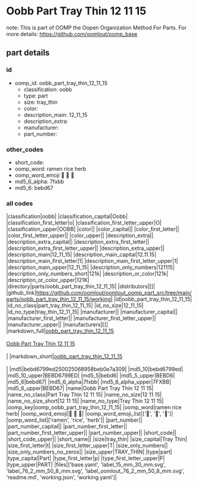 # Oobb Part Tray Thin 12 11 15  

note: This is part of OOMP the Oopen Organization Method For Parts. For more details: https://github.com/oomlout/oomp_base

##  part details





### id
* oomp_id: oobb_part_tray_thin_12_11_15
  * classification: oobb
  * type: part
  * size: tray_thin
  * color: 
  * description_main: 12_11_15
  * description_extra: 
  * manufacturer: 
  * part_number: 

### other_codes
* short_code: 
* oomp_word: ramen rice herb
* oomp_word_emoji :ramen: :rice: :herb:
* md5_6_alpha: 7fxbb
* md5_6: bebd67

### all codes 
|classification|oobb|
|classification_capital|Oobb|
|classification_first_letter|o|
|classification_first_letter_upper|O|
|classification_upper|OOBB|
|color||
|color_capital||
|color_first_letter||
|color_first_letter_upper||
|color_upper||
|description_extra||
|description_extra_capital||
|description_extra_first_letter||
|description_extra_first_letter_upper||
|description_extra_upper||
|description_main|12_11_15|
|description_main_capital|12.11.15|
|description_main_first_letter|1|
|description_main_first_letter_upper|1|
|description_main_upper|12_11_15|
|description_only_numbers|121115|
|description_only_numbers_short|121k|
|description_or_color|121k|
|description_or_color_upper|121K|
|directory|parts/oobb_part_tray_thin_12_11_15|
|distributors|[]|
|github_link|https://github.com/oomlout/oomlout_oomp_part_src/tree/main/parts/oobb_part_tray_thin_12_11_15/working|
|id|oobb_part_tray_thin_12_11_15|
|id_no_class|part_tray_thin_12_11_15|
|id_no_size|12_11_15|
|id_no_type|tray_thin_12_11_15|
|manufacturer||
|manufacturer_capital||
|manufacturer_first_letter||
|manufacturer_first_letter_upper||
|manufacturer_upper||
|manufacturers|[]|
|markdown_full|[oobb_part_tray_thin_12_11_15](https://github.com/oomlout/oomlout_oomp_part_src/tree/main/parts/oobb_part_tray_thin_12_11_15/working)<br>[](https://github.com/oomlout/oomlout_oomp_part_src/tree/main/parts/oobb_part_tray_thin_12_11_15/working)<br>[Oobb Part Tray Thin 12 11 15](https://github.com/oomlout/oomlout_oomp_part_src/tree/main/parts/oobb_part_tray_thin_12_11_15/working)<br><br>|
|markdown_short|[oobb_part_tray_thin_12_11_15](https://github.com/oomlout/oomlout_oomp_part_src/tree/main/parts/oobb_part_tray_thin_12_11_15/working)<br><br>|
|md5|bebd6799ed250025068958beb0e7a309|
|md5_10|bebd6799ed|
|md5_10_upper|BEBD6799ED|
|md5_5|bebd6|
|md5_5_upper|BEBD6|
|md5_6|bebd67|
|md5_6_alpha|7fxbb|
|md5_6_alpha_upper|7FXBB|
|md5_6_upper|BEBD67|
|name|Oobb Part Tray Thin 12 11 15|
|name_no_class|Part Tray Thin 12 11 15|
|name_no_size|12 11 15|
|name_no_size_short|12 11 15|
|name_no_type|Tray Thin 12 11 15|
|oomp_key|oomp_oobb_part_tray_thin_12_11_15|
|oomp_word|ramen rice herb|
|oomp_word_emoji|:ramen: :rice: :herb:|
|oomp_word_emoji_list|[':ramen:', ':rice:', ':herb:']|
|oomp_word_list|['ramen', 'rice', 'herb']|
|part_number||
|part_number_capital||
|part_number_first_letter||
|part_number_first_letter_upper||
|part_number_upper||
|short_code||
|short_code_upper||
|short_name||
|size|tray_thin|
|size_capital|Tray Thin|
|size_first_letter|t|
|size_first_letter_upper|T|
|size_only_numbers||
|size_only_numbers_no_zeros||
|size_upper|TRAY_THIN|
|type|part|
|type_capital|Part|
|type_first_letter|p|
|type_first_letter_upper|P|
|type_upper|PART|
|files|['base.yaml', 'label_15_mm_30_mm.svg', 'label_76_2_mm_50_8_mm.svg', 'label_oomlout_76_2_mm_50_8_mm.svg', 'readme.md', 'working.json', 'working.yaml']|
